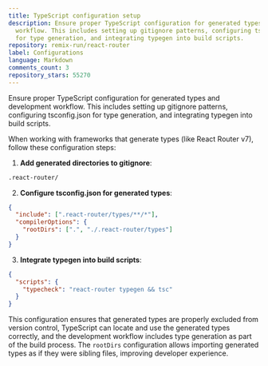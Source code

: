 ```yaml
---
title: TypeScript configuration setup
description: Ensure proper TypeScript configuration for generated types and development
  workflow. This includes setting up gitignore patterns, configuring tsconfig.json
  for type generation, and integrating typegen into build scripts.
repository: remix-run/react-router
label: Configurations
language: Markdown
comments_count: 3
repository_stars: 55270
---
```


Ensure proper TypeScript configuration for generated types and development workflow. This includes setting up gitignore patterns, configuring tsconfig.json for type generation, and integrating typegen into build scripts.

When working with frameworks that generate types (like React Router v7), follow these configuration steps:

1. **Add generated directories to gitignore**:
```txt
.react-router/
```

2. **Configure tsconfig.json for generated types**:
```json
{
  "include": [".react-router/types/**/*"],
  "compilerOptions": {
    "rootDirs": [".", "./.react-router/types"]
  }
}
```

3. **Integrate typegen into build scripts**:
```json
{
  "scripts": {
    "typecheck": "react-router typegen && tsc"
  }
}
```

This configuration ensures that generated types are properly excluded from version control, TypeScript can locate and use the generated types correctly, and the development workflow includes type generation as part of the build process. The `rootDirs` configuration allows importing generated types as if they were sibling files, improving developer experience.